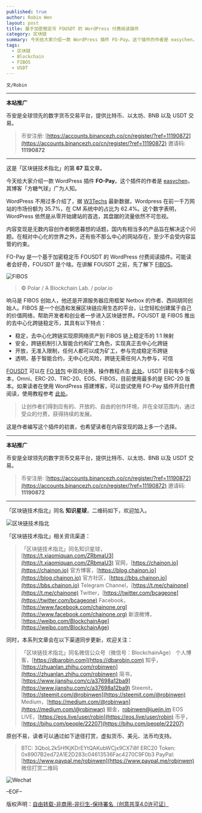 ```yaml
---
published: true
author: Robin Wen
layout: post
title: 基于加密稳定币 FOUSDT 的 WordPress 付费阅读插件
category: 区块链
summary: 今天给大家介绍一款 WordPress 插件 FO-Pay。这个插件的作者是 easychen，其博客「方糖气球」广为人知。内容变现是无数内容创作者朝思暮想的话题，国内有相当多的产品旨在解决这个问题。在相对中心化的世界之外，还有些不那么中心的网站存在，至少不会受内容监管的约束。FO-Pay 是一个基于加密稳定币 FOUSDT 的 WordPress 付费阅读插件。可能读者会好奇，FOUSDT 是个啥。在讲解 FOUSDT 之前，先了解下 FIBOS。让创作者们得到应有的、开放的、自由的创作环境，并在全球范围内，通过受众的付费，获得持续的发展。这是作者编写这个插件的初衷，也希望读者在内容变现的路上多一个选择。
tags:
  - 区块链
  - Blockchain
  - FIBOS
  - USDT
---
```


`文/Robin`

***

**本站推广**

币安是全球领先的数字货币交易平台，提供比特币、以太坊、BNB 以及 USDT 交易。

> 币安注册: [https://accounts.binancezh.co/cn/register/?ref=11190872](https://accounts.binancezh.co/cn/register/?ref=11190872)
> 邀请码: **11190872**

***

这是「区块链技术指北」的第 **67** 篇文章。

今天给大家介绍一款 WordPress 插件 **FO-Pay**。这个插件的作者是 [easychen](https://github.com/easychen)，其博客「方糖气球」广为人知。

WordPress 不用过多介绍了，据 [W3Techs](https://w3techs.com/technologies/overview/content_management) 最新数据，Wordpress 在前一千万网站的市场份额为 35.7%，在 CM 系统中的占比为 62.4%。这个数字表明，WordPress 依然是从零开始建站的首选，其盘踞的流量依然不可忽视。

内容变现是无数内容创作者朝思暮想的话题，国内有相当多的产品旨在解决这个问题。在相对中心化的世界之外，还有些不那么中心的网站存在，至少不会受内容监管的约束。

FO-Pay 是一个基于加密稳定币 FOUSDT 的 WordPress 付费阅读插件。可能读者会好奇，FOUSDT 是个啥。在讲解 FOUSDT 之前，先了解下 [FIBOS](https://fibos.io)。

![FIBOS](https://cdn.dbarobin.com/v23bhnb.png)

> © Polar / A Blockchain Lab. / polar.io

响马是 FIBOS 创始人，他还是开源服务器应用框架 Netbox 的作者、西祠胡同创始人。FIBOS 是一个创造和发展区块链应用生态的平台，让您轻松创建属于自己的价值网络，帮助开发者和创业者一步进入区块链世界。FOUSDT 是 FIBOS 推出的去中心化跨链稳定币，其具有以下特点：

* 稳定，去中心化跨链实现原网络资产到 FIBOS 链上稳定币的 1:1 映射
* 安全，跨链机制引入智能合约和矿工角色，实现真正去中心化跨链
* 开放，无准入限制，任何人都可以成为矿工，参与完成稳定币跨链
* 透明，基于智能合约，无中心化风险，跨链无需任何人为参与，可信

[FOUSDT](https://fibos.io/zh-cn/fousdt) 可以在 [FO 钱包](https://wallet.fo) 中双向兑换，操作教程点击 [此处](https://www.biask.com/article/16096)。USDT 目前有多个版本，Omni、ERC-20、TRC-20、EOS、FIBOS，目前使用最多的是 ERC-20 版本。如果读者在使用 WordPress 搭建博客，可以尝试使用 FO-Pay 插件开启付费阅读，使用教程参考 [此处](https://github.com/easychen/fo-pay/blob/master/README.MD)。

> 让创作者们得到应有的、开放的、自由的创作环境，并在全球范围内，通过受众的付费，获得持续的发展。

这是作者编写这个插件的初衷，也希望读者在内容变现的路上多一个选择。

***

**本站推广**

币安是全球领先的数字货币交易平台，提供比特币、以太坊、BNB 以及 USDT 交易。

> 币安注册: [https://accounts.binancezh.co/cn/register/?ref=11190872](https://accounts.binancezh.co/cn/register/?ref=11190872)
> 邀请码: **11190872**

***

「区块链技术指北」同名 **知识星球**，二维码如下，欢迎加入。

![区块链技术指北](https://cdn.dbarobin.com/3YzonTR.png)

「区块链技术指北」相关资讯渠道：

> 「区块链技术指北」同名知识星球，[https://t.xiaomiquan.com/ZRbmaU3](https://t.xiaomiquan.com/ZRbmaU3)
> 官网，[https://chainon.io](https://chainon.io)
> 官方博客，[https://blog.chainon.io](https://blog.chainon.io)
> 官方社区，[https://bbs.chainon.io](https://bbs.chainon.io)
> Telegram Channel，[https://t.me/chainone](https://t.me/chainone)
> Twitter，[https://twitter.com/bcageone](https://twitter.com/bcageone)
> Facebook，[https://www.facebook.com/chainone.org](https://www.facebook.com/chainone.org)
> 新浪微博，[https://weibo.com/BlockchainAge](https://weibo.com/BlockchainAge)

同时，本系列文章会在以下渠道同步更新，欢迎关注：

> 「区块链技术指北」同名微信公众号（微信号：BlockchainAge）
> 个人博客，[https://dbarobin.com](https://dbarobin.com)
> 知乎，[https://zhuanlan.zhihu.com/robinwen](https://zhuanlan.zhihu.com/robinwen)
> 简书，[https://www.jianshu.com/c/a37698a12ba9](https://www.jianshu.com/c/a37698a12ba9)
> Steemit，[https://steemit.com/@robinwen](https://steemit.com/@robinwen)
> Medium，[https://medium.com/@robinwan](https://medium.com/@robinwan)
> 掘金，[robinwen@juejin.im](https://juejin.im/user/5673ccae60b2260ee435f89a/posts)
> EOS LIVE，[https://eos.live/user/robin](https://eos.live/user/robin)
> 币乎，[https://bihu.com/people/22207](https://bihu.com/people/22207)

原创不易，读者可以通过如下途径打赏，虚拟货币、美元、法币均支持。

> BTC: 3QboL2k5HfKjKDrEYtQAKubWCjx9CX7i8f
> ERC20 Token: 0x8907B2ed72A1E2D283c04613536Fac4270C9F0b3
> PayPal: [https://www.paypal.me/robinwen](https://www.paypal.me/robinwen)
> 微信打赏二维码

![Wechat](https://cdn.dbarobin.com/SzoNl5b.jpg)

–EOF–

版权声明：[自由转载-非商用-非衍生-保持署名（创意共享4.0许可证）](http://creativecommons.org/licenses/by-nc-nd/4.0/deed.zh)
